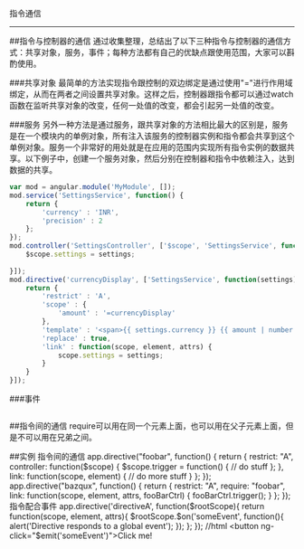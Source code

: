 指令通信

***
##指令与控制器的通信
通过收集整理，总结出了以下三种指令与控制器的通信方式：共享对象，服务，事件；每种方法都有自己的优缺点跟使用范围，大家可以斟酌使用。

###共享对象
最简单的方法实现指令跟控制的双边绑定是通过使用"="进行作用域绑定，从而在两者之间设置共享对象。这样之后，控制器跟指令都可以通过watch函数在监听共享对象的改变，任何一处值的改变，都会引起另一处值的改变。

###服务
另外一种方法是通过服务，跟共享对象的方法相比最大的区别是，服务是在一个模块内的单例对象，所有注入该服务的控制器实例和指令都会共享到这个单例对象。服务一个非常好的用处就是在应用的范围内实现所有指令实例的数据共享。以下例子中，创建一个服务对象，然后分别在控制器和指令中依赖注入，达到数据的共享。
```javascript
var mod = angular.module('MyModule', []);
mod.service('SettingsService', function() {
    return {
        'currency' : 'INR',
        'precision' : 2
    };
});
mod.controller('SettingsController', ['$scope', 'SettingsService', function($scope, settings) {
    $scope.settings = settings;
    
}]);
mod.directive('currencyDisplay', ['SettingsService', function(settings) {
    return {
        'restrict' : 'A',
        'scope' : {
            'amount' : '=currencyDisplay'
        },
        'template' : '<span>{{ settings.currency }} {{ amount | number:settings.precision }}</span>',
        'replace' : true,
        'link' : function(scope, element, attrs) {
            scope.settings = settings;
        }
    }
}]);
```
###事件
```javascript
```
##指令间的通信
require可以用在同一个元素上面，也可以用在父子元素上面，但是不可以用在兄弟之间。<foo bar></foo>  <foo><bar></bar></foo>


##实例
指令间的通信
app.directive("foobar", function() {
  return {
    restrict: "A",
    controller: function($scope) {
      $scope.trigger = function() {
        // do stuff
      };
    },
    link: function(scope, element) {
     // do more stuff
    }
  };
});
app.directive("bazqux", function() {
  return {
    restrict: "A",
    require: "foobar",
    link: function(scope, element, attrs, fooBarCtrl) {
        fooBarCtrl.trigger();
    }
  };
});
指令配合事件
app.directive('directiveA', function($rootScope){
    return function(scope, element, attrs){
        $rootScope.$on('someEvent', function(){
            alert('Directive responds to a global event');
        });
    };
});
//html
<button ng-click="$emit('someEvent')">Click me!</button>